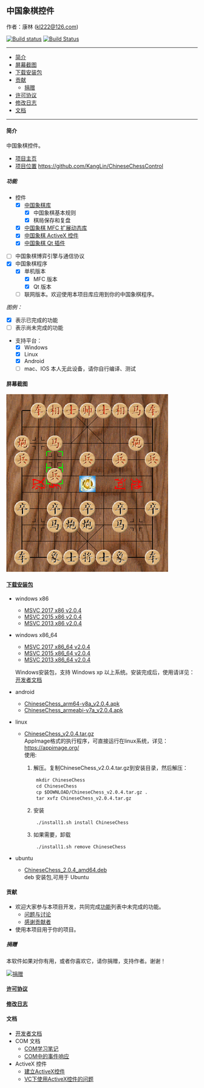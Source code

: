 ## 中国象棋控件

作者：康林 (kl222@126.com)

[![Build status](https://ci.appveyor.com/api/projects/status/lxs0mxtdl238yrq4?svg=true)](https://ci.appveyor.com/project/KangLin/chinesechesscontrol)
[![Build Status](https://travis-ci.org/KangLin/ChineseChessControl.svg)](https://travis-ci.org/KangLin/ChineseChessControl)

-------------------------

- [简介](#简介)
- [屏幕截图](#屏幕截图)
- [下载安装包](#下载安装包)
- [贡献](#贡献)
  - [捐赠](#捐赠)
- [许可协议](License.md)
- [修改日志](ChangeLog.md)
- [文档](#文档)

-------------------------

#### 简介
中国象棋控件。

- [项目主页](http://kanglin.github.io/ChineseChessControl/)
- [项目位置](https://github.com/KangLin/ChineseChessControl) https://github.com/KangLin/ChineseChessControl

##### 功能
- 控件
  + [x] [中国象棋库](Documents/Developer.md#中国象棋库)
    - [x] 中国象棋基本规则
    - [x] 棋局保存和复盘
  + [x] [中国象棋 MFC 扩展动态库](Documents/Developer.md#中国象棋-MFC-扩展动态库)
  + [x] [中国象棋 ActiveX 控件](ActiveX.md)
  + [x] [中国象棋 Qt 插件](Documents/Developer.md#中国象棋-Qt-插件)
- [ ] 中国象棋博弈引擎与通信协议
- [x] 中国象棋程序
  + [x] 单机版本
      + [x] MFC 版本
      + [x] Qt 版本
  + [ ] 联网版本。欢迎使用本项目库应用到你的中国象棋程序。

*图例：*

+ [x] 表示已完成的功能
+ [ ] 表示尚未完成的功能

- 支持平台：
  + [x] Windows
  + [x] Linux
  + [x] Android
  + [ ] mac、IOS 本人无此设备，请你自行编译、测试

#### 屏幕截图

![屏幕截图](Documents/Image/ShotScreen.png)

#### [下载安装包](https://github.com/KangLin/ChineseChessControl/releases/latest)

- windows x86
    - [MSVC 2017 x86 v2.0.4](https://github.com/KangLin/ChineseChessControl/releases/download/v2.0.4/ChineseChessControl-Setup-msvc1916-x86-v2.0.4.exe)
    - [MSVC 2015 x86 v2.0.4](https://github.com/KangLin/ChineseChessControl/releases/download/v2.0.4/ChineseChessControl-Setup-msvc1900-x86-v2.0.4.exe)
    - [MSVC 2013 x86 v2.0.4](https://github.com/KangLin/ChineseChessControl/releases/download/v2.0.4/ChineseChessControl-Setup-msvc1800-x86-v2.0.4.exe)

- windows x86_64
    - [MSVC 2017 x86_64 v2.0.4](https://github.com/KangLin/ChineseChessControl/releases/download/v2.0.4/ChineseChessControl-Setup-msvc1916-x86_64-v2.0.4.exe)
    - [MSVC 2015 x86_64 v2.0.4](https://github.com/KangLin/ChineseChessControl/releases/download/v2.0.4/ChineseChessControl-Setup-msvc1900-x86_64-v2.0.4.exe)
    - [MSVC 2013 x86_64 v2.0.4](https://github.com/KangLin/ChineseChessControl/releases/download/v2.0.4/ChineseChessControl-Setup-msvc1800-x86_64-v2.0.4.exe)

  Windows安装包，支持 Windows xp 以上系统。安装完成后，使用请详见：[开发者文档](Documents/Developer.md#调试)

- android
    + [ChineseChess_arm64-v8a_v2.0.4.apk](https://github.com/KangLin/ChineseChessControl/releases/download/v2.0.4/ChineseChess_arm64-v8a_v2.0.4.apk)
    + [ChineseChess_armeabi-v7a_v2.0.4.apk](https://github.com/KangLin/ChineseChessControl/releases/download/v2.0.4/ChineseChess_armeabi-v7a_v2.0.4.apk)

- linux
    - [ChineseChess_v2.0.4.tar.gz](https://github.com/KangLin/ChineseChessControl/releases/download/v2.0.4/ChineseChess_v2.0.4.tar.gz)  
      AppImage格式的执行程序，可直接运行在linux系统，详见：https://appimage.org/  
      使用:    
      1. 解压。复制ChineseChess_v2.0.4.tar.gz到安装目录，然后解压：

              mkdir ChineseChess
              cd ChineseChess
              cp $DOWNLOAD/ChineseChess_v2.0.4.tar.gz .
              tar xvfz ChineseChess_v2.0.4.tar.gz

      2. 安装
        
              ./install1.sh install ChineseChess
        
      3. 如果需要，卸载
        
              ./install1.sh remove ChineseChess

- ubuntu
    - [ChineseChess_2.0.4_amd64.deb](https://github.com/KangLin/ChineseChessControl/releases/download/v2.0.4/chinesechess_2.0.4_amd64.deb)  
  deb 安装包,可用于 Ubuntu

#### 贡献
- 欢迎大家参与本项目开发，共同完成[功能](#功能)列表中未完成的功能。
  + [问题与讨论](https://github.com/KangLin/ChineseChessControl/issues)
  + [感谢贡献者](https://github.com/KangLin/ChineseChessControl/graphs/contributors)
- 使用本项目用于你的项目。

##### 捐赠
本软件如果对你有用，或者你喜欢它，请你捐赠，支持作者。谢谢！

[![捐赠](https://gitee.com/kl222/RabbitCommon/raw/master/Src/Resource/image/Contribute.png "捐赠")](https://github.com/KangLin/RabbitCommon/raw/master/Src/Resource/image/Contribute.png "捐赠")

#### [许可协议](License.md)
#### [修改日志](ChangeLog.md)
#### 文档
- [开发者文档](Documents/Developer.md)
- COM 文档
  + [COM学习笔记](Documents/COM/COM学习笔记.html)
  + [COM中的事件响应](Documents/COM/COM中的事件响应.html)
- ActiveX 控件
  + [建立ActiveX控件](Documents/ActiveX控件/建立ActiveX控件.html)
  + [VC下使用ActiveX控件的问题](Documents/ActiveX控件/VC下使用ActiveX控件的问题.html)


